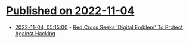 # [Published on 2022-11-04](index.md)

* [2022-11-04, 05:15:00](https://it.slashdot.org/story/22/11/03/2159217/red-cross-seeks-digital-emblem-to-protect-against-hacking?utm_source=rss1.0mainlinkanon&utm_medium=feed) - [Red Cross Seeks 'Digital Emblem' To Protect Against Hacking](https://it.slashdot.org/story/22/11/03/2159217/red-cross-seeks-digital-emblem-to-protect-against-hacking?utm_source=rss1.0mainlinkanon&utm_medium=feed)

